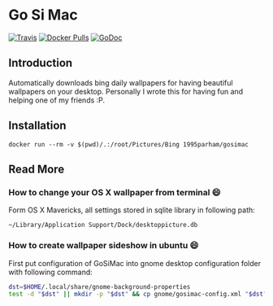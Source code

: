 # Go Si Mac
[![Travis](https://img.shields.io/travis/1995parham/gosimac.svg?style=flat-square)](https://travis-ci.org/1995parham/gosimac)
[![Docker Pulls](https://img.shields.io/docker/pulls/1995parham/gosimac.svg?style=flat-square)](https://hub.docker.com/r/1995parham/gosimac/)
[![GoDoc](https://godoc.org/github.com/1995parham/gosimac?status.svg)](http://godoc.org/github.com/1995parham/gosimac)

## Introduction

Automatically downloads bing daily wallpapers for having beautiful wallpapers on your desktop.
Personally I wrote this for having fun and helping one of my friends :P.

## Installation

```
docker run --rm -v $(pwd)/.:/root/Pictures/Bing 1995parham/gosimac
```

## Read More

### How to change your OS X wallpaper from terminal :smile:

Form OS X Mavericks, all settings stored in sqlite library in following
path:

`~/Library/Application Support/Dock/desktoppicture.db`

### How to create wallpaper sideshow in ubuntu :smile:

First put configuration of GoSiMac into gnome desktop configuration folder
with following command:
```sh
dst=$HOME/.local/share/gnome-background-properties
test -d "$dst" || mkdir -p "$dst" && cp gnome/gosimac-config.xml "$dst"
```
